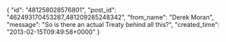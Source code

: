  {
   "id": "481258028576801",
   "post_id": "462493170453287_481209285248342",
   "from_name": "Derek Moran",
   "message": "So is there an actual Treaty behind all this?",
   "created_time": "2013-02-15T09:49:58+0000"
 }

